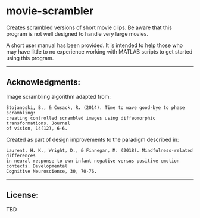 # movie-scrambler
Creates scrambled versions of short movie clips. Be aware that this program is not well designed to handle very large movies. 

A short user manual has been provided. It is intended to help those who may have little to no experience working with MATLAB scripts to get started using this program.


-----------------------------------------------------------
Acknowledgments:
-----------------------------------------------------------
Image scrambling algorithm adapted from:
    
    Stojanoski, B., & Cusack, R. (2014). Time to wave good-bye to phase scrambling: 
    creating controlled scrambled images using diffeomorphic transformations. Journal 
    of vision, 14(12), 6-6.

Created as part of design improvements to the paradigm described in:

    Laurent, H. K., Wright, D., & Finnegan, M. (2018). Mindfulness-related differences 
    in neural response to own infant negative versus positive emotion contexts. Developmental 
    Cognitive Neuroscience, 30, 70-76.


-----------------------------------------------------------
License:
-----------------------------------------------------------
TBD
